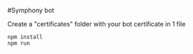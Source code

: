 #Symphony bot

Create a "certificates" folder with your bot certificate in 1 file

```
npm install
npm run
```